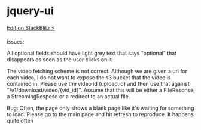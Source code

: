 # jquery-ui

[Edit on StackBlitz ⚡️](https://stackblitz.com/edit/web-platform-zy67tu)

issues:

All optional fields should have light grey text that says "optional" that disappears as soon as the user clicks on it

The video fetching scheme is not correct. Although we are given a uri for each video, I do not want to expose the
s3 bucket that the video is contained in. Please use the video id (upload.id) and then use that against
"/v1/download/video/{vid_id}". Assume that this will be either a FileResonse, a StreamingRespose or a redirect to an actual file.

Bug:
Often, the page only shows a blank page like it's waiting for something to load. Please go to the main page
and hit refresh to reproduce. It happens quite often
